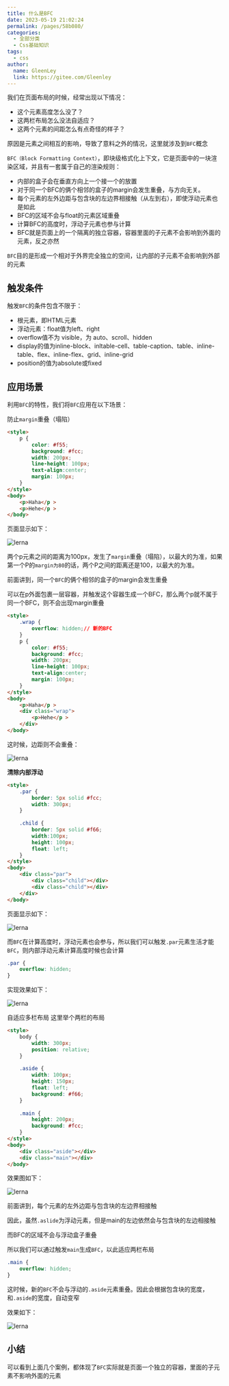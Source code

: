 ```yaml
---
title: 什么是BFC
date: 2023-05-19 21:02:24
permalink: /pages/58b080/
categories: 
  - 全部分类
  - Css基础知识
tags: 
  - css
author: 
  name: GleenLey
  link: https://gitee.com/Gleenley
---
```


我们在页面布局的时候，经常出现以下情况：

+ 这个元素高度怎么没了？
+ 这两栏布局怎么没法自适应？
+ 这两个元素的间距怎么有点奇怪的样子？


原因是元素之间相互的影响，导致了意料之外的情况，这里就涉及到```BFC```概念

```BFC（Block Formatting Context）```，即块级格式化上下文，它是页面中的一块渲染区域，并且有一套属于自己的渲染规则：

<!-- more -->


+ 内部的盒子会在垂直方向上一个接一个的放置
+ 对于同一个BFC的俩个相邻的盒子的margin会发生重叠，与方向无关。
+ 每个元素的左外边距与包含块的左边界相接触（从左到右），即使浮动元素也是如此
+ BFC的区域不会与float的元素区域重叠
+ 计算BFC的高度时，浮动子元素也参与计算
+ BFC就是页面上的一个隔离的独立容器，容器里面的子元素不会影响到外面的元素，反之亦然

```BFC```目的是形成一个相对于外界完全独立的空间，让内部的子元素不会影响到外部的元素

触发条件
------

触发```BFC```的条件包含不限于：

+ 根元素，即HTML元素
+ 浮动元素：float值为left、right
+ overflow值不为 visible，为 auto、scroll、hidden
+ display的值为inline-block、inltable-cell、table-caption、table、inline-table、flex、inline-flex、grid、inline-grid
+ position的值为absolute或fixed

应用场景
------

利用```BFC```的特性，我们将```BFC```应用在以下场景：

防止```margin```重叠（塌陷）

```html
<style>
    p {
        color: #f55;
        background: #fcc;
        width: 200px;
        line-height: 100px;
        text-align:center;
        margin: 100px;
    }
</style>
<body>
    <p>Haha</p >
    <p>Hehe</p >
</body>
```

页面显示如下：

![lerna](/learing_record/images/css07.webp)


两个p元素之间的距离为100px，发生了```margin```重叠（塌陷），以最大的为准，如果第一个P的```margin为80```的话，两个P之间的距离还是100，以最大的为准。

前面讲到，同一个```BFC```的俩个相邻的盒子的margin会发生重叠

可以在p外面包裹一层容器，并触发这个容器生成一个BFC，那么两个p就不属于同一个BFC，则不会出现margin重叠
```html
<style>
    .wrap {
        overflow: hidden;// 新的BFC
    }
    p {
        color: #f55;
        background: #fcc;
        width: 200px;
        line-height: 100px;
        text-align:center;
        margin: 100px;
    }
</style>
<body>
    <p>Haha</p >
    <div class="wrap">
        <p>Hehe</p >
    </div>
</body>
```
这时候，边距则不会重叠：

![lerna](/learing_record/images/css08.webp)

**清除内部浮动**
```html
<style>
    .par {
        border: 5px solid #fcc;
        width: 300px;
    }
 
    .child {
        border: 5px solid #f66;
        width:100px;
        height: 100px;
        float: left;
    }
</style>
<body>
    <div class="par">
        <div class="child"></div>
        <div class="child"></div>
    </div>
</body>
```
页面显示如下：

![lerna](/learing_record/images/css09.webp)

而```BFC```在计算高度时，浮动元素也会参与，所以我们可以触发```.par```元素生活才能```BFC```，则内部浮动元素计算高度时候也会计算
```css
.par {
    overflow: hidden;
}
```
实现效果如下：

![lerna](/learing_record/images/css10.webp)


自适应多栏布局
这里举个两栏的布局
```html
<style>
    body {
        width: 300px;
        position: relative;
    }
 
    .aside {
        width: 100px;
        height: 150px;
        float: left;
        background: #f66;
    }
 
    .main {
        height: 200px;
        background: #fcc;
    }
</style>
<body>
    <div class="aside"></div>
    <div class="main"></div>
</body>
```
效果图如下：

![lerna](/learing_record/images/css11.webp)


前面讲到，每个元素的左外边距与包含块的左边界相接触

因此，虽然```.aslide```为浮动元素，但是main的左边依然会与包含块的左边相接触

而BFC的区域不会与浮动盒子重叠

所以我们可以通过触发```main```生成```BFC```，以此适应两栏布局
```css
.main {
    overflow: hidden;
}
```
这时候，新的```BFC```不会与浮动的```.aside```元素重叠。因此会根据包含块的宽度，和```.aside```的宽度，自动变窄

效果如下：

![lerna](/learing_record/images/css12.webp)

小结
---
可以看到上面几个案例，都体现了```BFC```实际就是页面一个独立的容器，里面的子元素不影响外面的元素